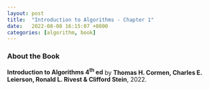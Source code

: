 ```yaml
---
layout: post
title:  "Introduction to Algorithms - Chapter 1"
date:   2022-08-08 16:15:07 +0800
categories: [algorithm, book]
---
```


### About the Book
**Introduction to Algorithms 4<sup>th</sup> ed** by **Thomas H. Cormen, Charles E. Leierson, Ronald L. Rivest & Clifford Stein**, 2022.
